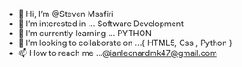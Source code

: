 - 👋 Hi, I’m @Steven Msafiri
- 👀 I’m interested in ... Software Development
- 🌱 I’m currently learning ... PYTHON 
- 💞️ I’m looking to collaborate on ...{ HTML5, Css , Python }
- 📫 How to reach me ...@ianleonardmk47@gmail.com

<!---
StevenMsafiri/StevenMsafiri is a ✨ special ✨ repository because its `README.md` (this file) appears on your GitHub profile.
You can click the Preview link to take a look at your changes.
--->
